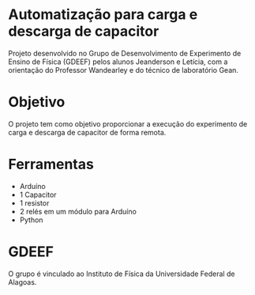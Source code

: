 # Automatização para carga e descarga de capacitor

Projeto desenvolvido no Grupo de Desenvolvimento de Experimento de Ensino de Física (GDEEF) pelos alunos Jeanderson e Letícia, com a orientação do Professor Wandearley e do técnico de laboratório Gean.

# Objetivo

O projeto tem como objetivo proporcionar a execução do experimento de carga e descarga de capacitor de forma remota.

# Ferramentas

* Arduíno
* 1 Capacitor
* 1 resistor
* 2 relés em um módulo para Arduíno
* Python

# GDEEF

O grupo é vinculado ao Instituto de Física da Universidade Federal de Alagoas.
